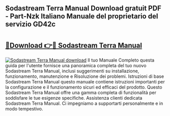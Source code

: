 ## Sodastream Terra Manual Download gratuit PDF - Part-Nzk Italiano Manuale del proprietario del servizio GD42c

# <h2><a href="http://dfgvs8v.blite.top/?on=Sodastream+Terra+Manual">🔗Download 👉🔴 Sodastream Terra Manual</a></h2>

[![Sodastream Terra Manual download](https://i.imgur.com/lujVjoI.png)](http://dfgvs8v.blite.top/?on=Sodastream+Terra+Manual)
Il tuo Manuale Completo questa guida per l'utente fornisce una panoramica completa del tuo nuovo Sodastream Terra Manual, inclusi suggerimenti su installazione, funzionamento, manutenzione e Risoluzione dei problemi. Istruzioni di base Sodastream Terra Manual questo manuale contiene istruzioni importanti per la configurazione e il funzionamento sicuri ed efficaci del prodotto. Questo Sodastream Terra Manual offre una gamma completa di funzionalità per soddisfare le tue esigenze specifiche. Assistenza clienti dedicata Sodastream Terra Manual. Ci impegniamo a supportarti personalmente e in modo tempestivo.
